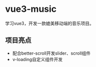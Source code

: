 # vue3-music

学习vue3，开发一款媲美移动端的音乐项目。

## 项目亮点

- 配合better-scroll开发slider、scroll组件
- v-loading自定义组件开发
